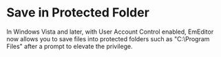 # Save in Protected Folder

In Windows Vista and later, with User Account Control enabled, EmEditor now allows you to save files into protected folders such as "C:\\Program Files" after a prompt to elevate the privilege.